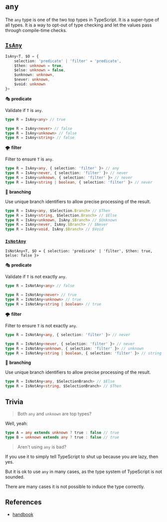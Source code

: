 # `any`

The `any` type is one of the two top types in TypeScript.
It is a super-type of all types.
It is a way to opt-out of type checking and let the values pass through compile-time checks.

## [`IsAny`](./is_any.ts)

```ts
IsAny<T, $O = {
	selection: 'predicate' | 'filter' = 'predicate',
	$then: unknown = true,
	$else: unknown = false,
	$unknown: unknown,
	$never: unknown,
	$void: unknown
}>
```

🎭 **predicate**

Validate if `T` is `any`.

```ts
type R = IsAny<any> // true

type R = IsAny<never> // false
type R = IsAny<unknown> // false
type R = IsAny<string> // false
```

🌪️ **filter**

Filter to ensure `T` is `any`.

```ts
type R = IsAny<any, { selection: 'filter' }> // any
type R = IsAny<never, { selection: 'filter' }> // never
type R = IsAny<unknown, { selection: 'filter' }> // never
type R = IsAny<string | boolean, { selection: 'filter' }> // never
```

🔱 **branching**

Use unique branch identifiers to allow precise processing of the result.

```ts
type R = IsAny<any, $Selection.Branch> // $Then
type R = IsAny<string, $Selection.Branch> // $Else
type R = IsAny<unknown, IsAny.$Branch> // $Unknown
type R = IsAny<never, IsAny.$Branch> // $Never
type R = IsAny<void, IsAny.$Branch> // $Void
```

### [`IsNotAny`](./is_not_any.ts)

`IsNotAny<T, $O = { selection: 'predicate' | 'filter', $then: true, $else: false }>`

🎭 **predicate**

Validate if `T` is not exactly `any`.

```ts
type R = IsNotAny<any> // false

type R = IsNotAny<never> // true
type R = IsNotAny<unknown> // true
type R = IsNotAny<string | boolean> // true
```

🌪️ **filter**

Filter to ensure `T` is not exactly `any`.

```ts
type R = IsNotAny<any, { selection: 'filter' }> // never

type R = IsNotAny<never, { selection: 'filter' }> // never
type R = IsNotAny<unknown, { selection: 'filter' }> // unknown
type R = IsNotAny<string | boolean, { selection: 'filter' }> // string | boolean
```

🔱 **branching**

Use unique branch identifiers to allow precise processing of the result.

```ts
type R = IsNotAny<any, $SelectionBranch> // $Else
type R = IsNotAny<string, $SelectionBranch> // $Then
```

## Trivia

> Both `any` and `unknown` are top types?

Well, yeah:

```ts
type A = any extends unknown ? true : false // true
type B = unknown extends any ? true : false // true
```

> Aren't using `any` is bad?

If you use it to simply tell TypeScript to shut up because you are lazy, then yes.

But it is ok to use `any` in many cases, as the type system of TypeScript is not sounded.

There are many cases it is not possible to induce the type correctly.

## References

- [handbook]

[handbook]: https://www.typescriptlang.org/docs/handbook/2/everyday-types.html#any
